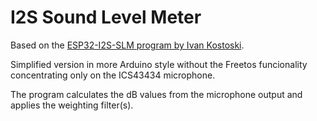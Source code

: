 # I2S Sound Level Meter

Based on the [ESP32-I2S-SLM program by Ivan Kostoski](https://github.com/ikostoski/esp32-i2s-slm).

Simplified version in more Arduino style without the Freetos funcionality concentrating only on the ICS43434 microphone.

The program calculates the dB values from the microphone output and applies the weighting filter(s).